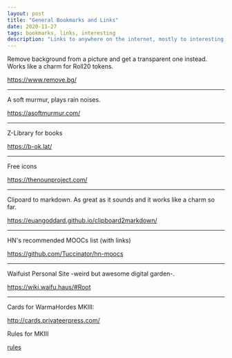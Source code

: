 ```yaml
---
layout: post
title: "General Bookmarks and Links"
date: 2020-11-27
tags: bookmarks, links, interesting
description: "Links to anywhere on the internet, mostly to interesting tools or content that isn't exactly a post"
---
```


Remove background from a picture and get a transparent one instead. Works like a charm for Roll20 tokens.

<https://www.remove.bg/>

---

A soft murmur, plays rain noises.

<https://asoftmurmur.com/>

---

Z-Library for books

<https://b-ok.lat/>

---

Free icons

<https://thenounproject.com/>

---
Clipoard to markdown. As great as it sounds and it works like a charm so far.

<https://euangoddard.github.io/clipboard2markdown/>

---
HN's recommended MOOCs list (with links)

<https://github.com/Tuccinator/hn-moocs>

---
Waifuist Personal Site -weird but awesome digital garden-.

<https://wiki.waifu.haus/#Root>

---
Cards for WarmaHordes MKIII:

<http://cards.privateerpress.com/>

Rules for MKIII

[rules](/resources/mk3_rules.pdf)
